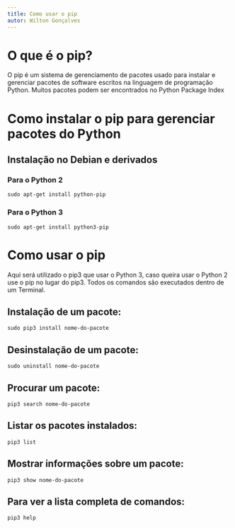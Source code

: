 ```yaml
---
title: Como usar o pip
autor: Wilton Gonçalves
---
```


# O que é o pip?

O pip é um sistema de gerenciamento de pacotes usado para instalar e gerenciar pacotes de software escritos na linguagem de programação Python. Muitos pacotes podem ser encontrados no Python Package Index

# Como instalar o pip para gerenciar pacotes do Python
## Instalação no Debian e derivados
### Para o Python 2

```
sudo apt-get install python-pip
```

### Para o Python 3

```
sudo apt-get install python3-pip
```

# Como usar o pip
Aqui será utilizado o pip3 que usar o Python 3, caso queira usar o Python 2 use o pip no lugar do pip3. Todos os comandos são executados dentro de um Terminal.

## Instalação de um pacote:

```
sudo pip3 install nome-do-pacote
```

## Desinstalação de um pacote:

```
sudo uninstall nome-do-pacote
```

## Procurar um pacote:

```
pip3 search nome-do-pacote
```

## Listar os pacotes instalados:

```
pip3 list
```

## Mostrar informações sobre um pacote:

```
pip3 show nome-do-pacote
```

## Para ver a lista completa de comandos:

```
pip3 help
```
